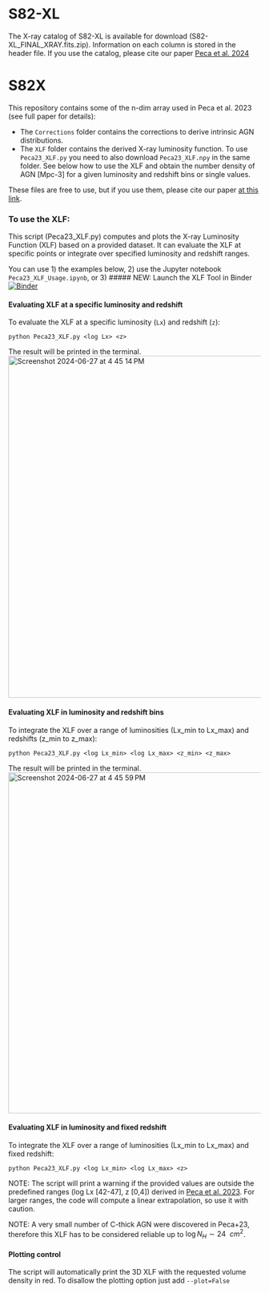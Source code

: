 # S82-XL
The X-ray catalog of S82-XL is available for download (S82-XL_FINAL_XRAY.fits.zip). Information on each column is stored in the header file. If you use the catalog, please cite our paper [Peca et al. 2024](https://ui.adsabs.harvard.edu/abs/2024arXiv240709617P/abstract)



# S82X

This repository contains some of the n-dim array used in Peca et al. 2023 (see full paper for details):
- The `Corrections` folder contains the corrections to derive intrinsic AGN distributions.
- The `XLF` folder contains the derived X-ray luminosity function. To use `Peca23_XLF.py` you need to also download `Peca23_XLF.npy` in the same folder. See below how to use the XLF and obtain the number density of AGN [Mpc-3] for a given luminosity and redshift bins or single values.

These files are free to use, but if you use them, please cite our paper [at this link](https://ui.adsabs.harvard.edu/abs/2023ApJ...943..162P/abstract).

### To use the XLF:

This script (Peca23_XLF.py) computes and plots the X-ray Luminosity Function (XLF) based on a provided dataset. It can evaluate the XLF at specific points or integrate over specified luminosity and redshift ranges.

You can use 1) the examples below, 2) use the Jupyter notebook `Peca23_XLF_Usage.ipynb`, or 3) ##### NEW: Launch the XLF Tool in Binder [![Binder](https://mybinder.org/badge_logo.svg)](https://mybinder.org/v2/gh/alessandropeca/S82X/HEAD?filepath=XLF/Peca23_XLF_Usage.ipynb)

#### Evaluating XLF at a specific luminosity and redshift

To evaluate the XLF at a specific luminosity (`Lx`) and redshift (`z`):

`python Peca23_XLF.py <log Lx> <z>`

The result will be printed in the terminal.
<img width="683" alt="Screenshot 2024-06-27 at 4 45 14 PM" src="https://github.com/alessandropeca/S82X/assets/30237963/8412c9ad-226f-439d-87ea-3962848e9be1">

#### Evaluating XLF in luminosity and redshift bins

To integrate the XLF over a range of luminosities (Lx_min to Lx_max) and redshifts (z_min to z_max):

`python Peca23_XLF.py <log Lx_min> <log Lx_max> <z_min> <z_max>`

The result will be printed in the terminal.
<img width="681" alt="Screenshot 2024-06-27 at 4 45 59 PM" src="https://github.com/alessandropeca/S82X/assets/30237963/adaed85c-e0ac-48ff-8f55-ad5abbea57af">

#### Evaluating XLF in luminosity and fixed redshift

To integrate the XLF over a range of luminosities (Lx_min to Lx_max) and fixed redshift:

`python Peca23_XLF.py <log Lx_min> <log Lx_max> <z>`

NOTE: The script will print a warning if the provided values are outside the predefined ranges (log Lx [42-47], z [0,4]) derived in [Peca et al. 2023](https://ui.adsabs.harvard.edu/abs/2023ApJ...943..162P/abstract). For larger ranges, the code will compute a linear extrapolation, so use it with caution.

NOTE: A very small number of C-thick AGN were discovered in Peca+23, therefore this XLF has to be considered reliable up to $\log N_H \sim 24\ \ cm^2$.

#### Plotting control

The script will automatically print the 3D XLF with the requested volume density in red. To disallow the plotting option just add `--plot=False`


